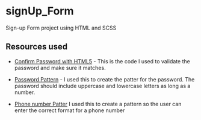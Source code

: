# signUp_Form
Sign-up Form project using HTML and SCSS


## Resources used
- [Confirm Password with HTML5](https://codepen.io/diegoleme/pen/qBpyvr) - This is the code I used to validate the password and make sure it matches.

- [Password Pattern](https://www.html5pattern.com/Passwords) - I used this to create the patter for the password. The password should include uppercase and lowercase letters as long as a number.

- [Phone number Patter](https://www.html5pattern.com/Phones) I used this to create a pattern so the user can enter the correct format for a phone number
